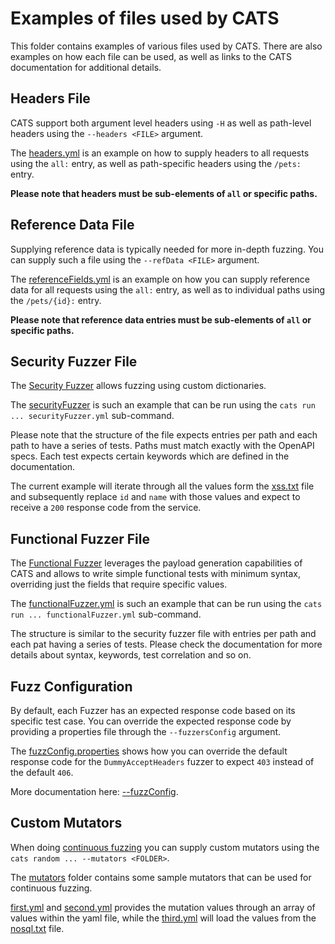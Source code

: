 # Examples of files used by CATS

This folder contains examples of various files used by CATS. There are also examples on how each file can be used,
as well as links to the CATS documentation for additional details.

## Headers File

CATS support both argument level headers using `-H` as well as path-level headers using the `--headers <FILE>` argument.

The [headers.yml](./headers.yml) is an example on how to supply headers to all requests using the `all:` entry,
as well as path-specific headers using the `/pets:` entry.

**Please note that headers must be sub-elements of `all` or specific paths.**

## Reference Data File

Supplying reference data is typically needed for more in-depth fuzzing. You can supply such a file using
the `--refData <FILE>` argument.

The [referenceFields.yml](./referenceFields.yml) is an example on how you can supply reference data for all requests
using the `all:` entry, as well as to individual paths using the `/pets/{id}:` entry.

**Please note that reference data entries must be sub-elements of `all` or specific paths.**

## Security Fuzzer File

The [Security Fuzzer](https://endava.github.io/cats/docs/fuzzers/special-fuzzers/security-fuzzer) allows fuzzing using
custom dictionaries.

The [securityFuzzer](./securityFuzzer.yml) is such an example that can be run using
the `cats run ... securityFuzzer.yml` sub-command.

Please note that the structure of the file expects entries per path and each path to have a series of tests.
Paths must match exactly with the OpenAPI specs. Each test expects certain keywords which are defined in the
documentation.

The current example will iterate through all the values form the [xss.txt](./xss.txt) file and subsequently replace
`id` and `name` with those values and expect to receive a `200` response code from the service.

## Functional Fuzzer File

The [Functional Fuzzer](https://endava.github.io/cats/docs/fuzzers/special-fuzzers/functional-fuzzer) leverages the
payload generation capabilities of CATS and allows to write simple functional tests with minimum syntax, overriding just
the fields that require specific values.

The [functionalFuzzer.yml](./functionalFuzzer.yml) is such an example that can be run using
the `cats run ... functionalFuzzer.yml` sub-command.

The structure is similar to the security fuzzer file with entries per path and each pat having a series of tests.
Please check the documentation for more details about syntax, keywords, test correlation and so on.

## Fuzz Configuration

By default, each Fuzzer has an expected response code based on its specific test case. You can override the expected
response code by providing a properties file through the `--fuzzersConfig` argument.

The [fuzzConfig.properties](./fuzzConfig.properties) shows how you can override the default response code
for the `DummyAcceptHeaders` fuzzer to expect `403` instead of the default `406`.

More documentation here: [--fuzzConfig](https://endava.github.io/cats/docs/advanced-topics/fuzzers-config).

## Custom Mutators

When doing [continuous fuzzing](https://endava.github.io/cats/docs/getting-started/running-cats/#continuous-fuzzing-mode)
you can supply custom mutators using the `cats random ... --mutators <FOLDER>`. 

The [mutators](./mutators) folder contains some sample mutators that can be used for continuous fuzzing.

[first.yml](./mutators/first.yml) and [second.yml](./mutators/second.yml) provides the mutation values
through an array of values within the yaml file, while the [third.yml](./mutators/third.yml) will load
the values from the [nosql.txt](./nosql.txt) file.




